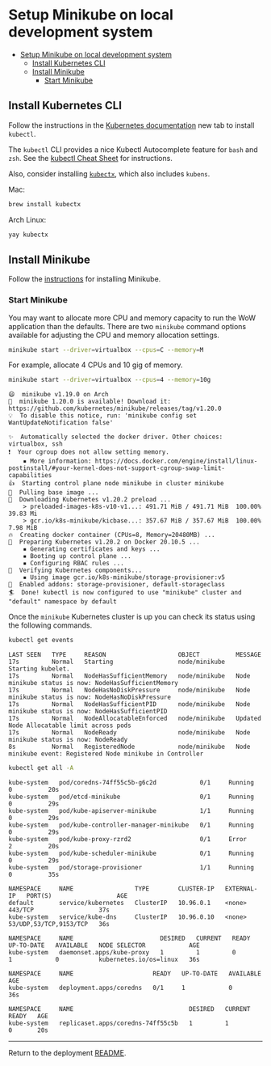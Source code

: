
# Setup Minikube on local development system

- [Setup Minikube on local development system](#setup-minikube-on-local-development-system)
  - [Install Kubernetes CLI](#install-kubernetes-cli)
  - [Install Minikube](#install-minikube)
    - [Start Minikube](#start-minikube)

## Install Kubernetes CLI

Follow the instructions in the [Kubernetes documentation](https://kubernetes.io/docs/tasks/tools/#kubectl) new tab to install `kubectl`.

The `kubectl` CLI provides a nice Kubectl Autocomplete feature for `bash` and `zsh`.
See the [kubectl Cheat Sheet](https://kubernetes.io/docs/reference/kubectl/cheatsheet/#kubectl-autocomplete) for instructions.

Also, consider installing [`kubectx`](https://github.com/ahmetb/kubectx), which also includes `kubens`.

Mac:

~~~bash
brew install kubectx
~~~

Arch Linux:

~~~bash
yay kubectx
~~~

## Install Minikube

Follow the [instructions](https://kubernetes.io/docs/tasks/tools/install-minikube/) for installing Minikube.

### Start Minikube

You may want to allocate more CPU and memory capacity to run the WoW application than the defaults. There are two `minikube` command options available for adjusting the CPU and memory allocation settings.

~~~bash
minikube start --driver=virtualbox --cpus=C --memory=M
~~~

For example, allocate 4 CPUs and 10 gig of memory.

~~~bash
minikube start --driver=virtualbox --cpus=4 --memory=10g
~~~

~~~text
😄  minikube v1.19.0 on Arch
🎉  minikube 1.20.0 is available! Download it: https://github.com/kubernetes/minikube/releases/tag/v1.20.0
💡  To disable this notice, run: 'minikube config set WantUpdateNotification false'

✨  Automatically selected the docker driver. Other choices: virtualbox, ssh
❗  Your cgroup does not allow setting memory.
    ▪ More information: https://docs.docker.com/engine/install/linux-postinstall/#your-kernel-does-not-support-cgroup-swap-limit-capabilities
👍  Starting control plane node minikube in cluster minikube
🚜  Pulling base image ...
💾  Downloading Kubernetes v1.20.2 preload ...
    > preloaded-images-k8s-v10-v1...: 491.71 MiB / 491.71 MiB  100.00% 39.83 Mi
    > gcr.io/k8s-minikube/kicbase...: 357.67 MiB / 357.67 MiB  100.00% 7.98 MiB
🔥  Creating docker container (CPUs=8, Memory=20480MB) ...
🐳  Preparing Kubernetes v1.20.2 on Docker 20.10.5 ...
    ▪ Generating certificates and keys ...
    ▪ Booting up control plane ...
    ▪ Configuring RBAC rules ...
🔎  Verifying Kubernetes components...
    ▪ Using image gcr.io/k8s-minikube/storage-provisioner:v5
🌟  Enabled addons: storage-provisioner, default-storageclass
🏄  Done! kubectl is now configured to use "minikube" cluster and "default" namespace by default
~~~

Once the `minikube` Kubernetes cluster is up you can check its status using the following commands.

~~~bash
kubectl get events
~~~

~~~text
LAST SEEN   TYPE     REASON                    OBJECT          MESSAGE
17s         Normal   Starting                  node/minikube   Starting kubelet.
17s         Normal   NodeHasSufficientMemory   node/minikube   Node minikube status is now: NodeHasSufficientMemory
17s         Normal   NodeHasNoDiskPressure     node/minikube   Node minikube status is now: NodeHasNoDiskPressure
17s         Normal   NodeHasSufficientPID      node/minikube   Node minikube status is now: NodeHasSufficientPID
17s         Normal   NodeAllocatableEnforced   node/minikube   Updated Node Allocatable limit across pods
17s         Normal   NodeReady                 node/minikube   Node minikube status is now: NodeReady
8s          Normal   RegisteredNode            node/minikube   Node minikube event: Registered Node minikube in Controller
~~~

~~~bash
kubectl get all -A
~~~

~~~text
kube-system   pod/coredns-74ff55c5b-g6c2d            0/1     Running   0          20s
kube-system   pod/etcd-minikube                      0/1     Running   0          29s
kube-system   pod/kube-apiserver-minikube            1/1     Running   0          29s
kube-system   pod/kube-controller-manager-minikube   0/1     Running   0          29s
kube-system   pod/kube-proxy-rzrd2                   0/1     Error     2          20s
kube-system   pod/kube-scheduler-minikube            0/1     Running   0          29s
kube-system   pod/storage-provisioner                1/1     Running   0          35s

NAMESPACE     NAME                 TYPE        CLUSTER-IP   EXTERNAL-IP   PORT(S)                  AGE
default       service/kubernetes   ClusterIP   10.96.0.1    <none>        443/TCP                  37s
kube-system   service/kube-dns     ClusterIP   10.96.0.10   <none>        53/UDP,53/TCP,9153/TCP   36s

NAMESPACE     NAME                        DESIRED   CURRENT   READY   UP-TO-DATE   AVAILABLE   NODE SELECTOR            AGE
kube-system   daemonset.apps/kube-proxy   1         1         0       1            0           kubernetes.io/os=linux   36s

NAMESPACE     NAME                      READY   UP-TO-DATE   AVAILABLE   AGE
kube-system   deployment.apps/coredns   0/1     1            0           36s

NAMESPACE     NAME                                DESIRED   CURRENT   READY   AGE
kube-system   replicaset.apps/coredns-74ff55c5b   1         1         0       20s
~~~

---
Return to the deployment [README](README.md#setup-a-kubernetes-cluster).
